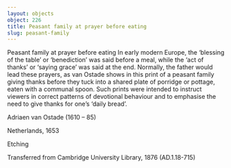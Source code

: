 ```yaml
---
layout: objects
object: 226
title: Peasant family at prayer before eating
slug: peasant-family
---
```

Peasant family at prayer before eating  In early modern Europe, the ‘blessing of the table’ or ‘benediction’ was said before a meal, while the ‘act of thanks’ or ‘saying grace’ was said at the end. Normally, the father would lead these prayers, as van Ostade shows in this print of a peasant family giving thanks before they tuck into a shared plate of porridge or pottage, eaten with a communal spoon. Such prints were intended to instruct viewers in correct patterns of devotional behaviour and to emphasise the need to give thanks for one’s ‘daily bread’.

Adriaen van Ostade (1610 – 85)  

Netherlands, 1653

Etching

Transferred from Cambridge University Library, 1876 (AD.1.18-715)</sect3>
